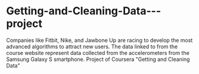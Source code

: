 # Getting-and-Cleaning-Data---project
Companies like Fitbit, Nike, and Jawbone Up are racing to develop the most advanced algorithms to attract new users. The data linked to from the course website represent data collected from the accelerometers from the Samsung Galaxy S smartphone. Project of Coursera "Getting and Cleaning Data"
